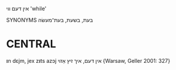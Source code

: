 אין דעם ווי
'while'

SYNONYMS
בעת, בשעת, בעת־מעשׂה

CENTRAL
========

ᵻn dɛjm, jex zᵻts azɔj אין דעם, איך זיץ אַזוי {Warsaw, Geller 2001: 327}